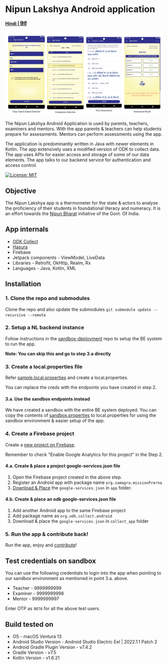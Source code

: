 # Nipun Lakshya Android application

#### [Hindi | हिंदी ](README-HI.md)

![Nipun Lakshya Core Flows](./images/core_flows.png "Nipun Lakshya Core Flows")

The Nipun Lakshya Android Application is used by parents, teachers, examiners and mentors. With the
app parents & teachers can help students prepare for assessments. Mentors can perform assessments
using the app.

The application is predominantly written in Java with newer elements in Kotlin. The app extensively
uses a modified version of ODK to collect data. The app uses APIs for easier access and storage of
some of our data elements. The app talks to our backend service for authentication and access
control.

[![License: MIT](https://img.shields.io/badge/License-MIT-yellow.svg)](https://opensource.org/licenses/MIT)

## Objective

The Nipun Lakshya app is a thermometer for the state & actors to analyse the proficiency of their
students in foundational literacy and numeracy. It is an effort towards
the [Nipun Bharat](https://nipunbharat.education.gov.in/) initiative of the Govt. Of India.

## App internals
* [ODK Collect](https://docs.getodk.org/collect-intro/)
* [Hasura](https://hasura.io/) 
* Firebase 
* Jetpack components - ViewModel, LiveData 
* Libraries - Retrofit, OkHttp, Realm, Rx 
* Languages - Java, Kotlin, XML

## Installation

### 1. Clone the repo and submodules

Clone the repo and also update the submodules
`git submodule update --recursive --remote`

### 2. Setup a NL backend instance

Follow instructions in
the [sandbox-deployment](https://github.com/Mission-Prerna/sandbox-deployment) repo to setup the BE
system to run the app.

**Note: You can skip this and go to step 3.a directly**

### 3. Create a local.properties file

Refer [sample.local.properties](/sample.local.properties) and create a local.properties.

You can replace the creds with the endpoints you have created in step 2.

#### 3.a. Use the sandbox endpoints instead

We have created a sandbox with the entire BE system deployed. You can copy the contents
of [sandbox.properties](/sandbox.properties) to local.properties for using the sandbox environment &
easier setup of the app.

### 4. Create a Firebase project

Create a [new project on Firebase](https://console.firebase.google.com/project/_/settings/general).

Remember to check "Enable Google Analytics for this project" in the Step 2.

#### 4.a. Create & place a project google-services.json file

1. Open the Firebase project created in the above step.
2. Register an Android app with package name `org.samagra.missionPrerna`
3. [Download & Place](https://support.google.com/firebase/answer/7015592?hl=en#android&zippy=%2Cin-this-article)
   the `google-services.json` in `app` folder.

#### 4.b. Create & place an odk google-services.json file

1. Add another Android app to the same Firebase project
2. Add package name as `org.odk.collect.android`
3. Download & place the `google-services.json` in `collect_app` folder

### 5. Run the app & contribute back!

Run the app, enjoy and [contribute](./CONTRIBUTING.md)!

## Test credentials on sandbox

You can use the following credentials to login into the app when pointing to our sandbox environment
as mentioned in point 3.a. above.

- Teacher - 9999999999
- Examiner - 9999999998
- Mentor - 9999999997

Enter OTP as `9876` for all the above test users.

## Build tested on

* OS - macOS Ventura 13
* Android Studio Version - Android Studio Electric Eel | 2022.1.1 Patch 2
* Android Gradle Plugin Version - v7.4.2
* Gradle Version - v7.5
* Kotlin Version - v1.6.21